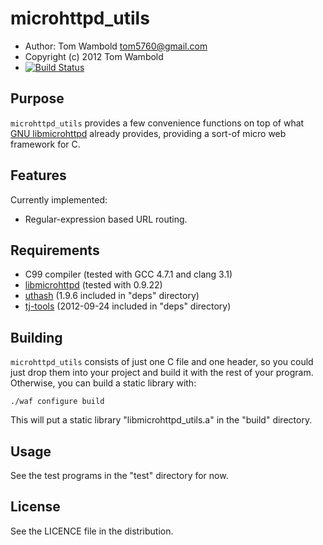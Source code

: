 microhttpd_utils
================

 * Author: Tom Wambold <tom5760@gmail.com>
 * Copyright (c) 2012 Tom Wambold
 * [![Build Status](https://secure.travis-ci.org/tom5760/microhttpd_utils.png?branch=master)](http://travis-ci.org/tom5760/microhttpd_utils)

Purpose
-------

`microhttpd_utils` provides a few convenience functions on top of what [GNU
libmicrohttpd][libmicrohttpd] already provides, providing a sort-of micro web
framework for C.

[libmicrohttpd]: http://www.gnu.org/software/libmicrohttpd/

Features
--------

Currently implemented:
 * Regular-expression based URL routing.

Requirements
------------

 * C99 compiler (tested with GCC 4.7.1 and clang 3.1)
 * [libmicrohttpd][libmicrohttpd] (tested with 0.9.22)
 * [uthash][uthash] (1.9.6 included in "deps" directory)
 * [tj-tools][tj-tools] (2012-09-24 included in "deps" directory)

[uthash]: http://uthash.sourceforge.net/
[tj-tools]: http://code.google.com/p/tj-tools/

Building
--------

`microhttpd_utils` consists of just one C file and one header, so you could
just drop them into your project and build it with the rest of your program.
Otherwise, you can build a static library with:

    ./waf configure build

This will put a static library "libmicrohttpd_utils.a" in the "build"
directory.

Usage
-----

See the test programs in the "test" directory for now.

License
-------

See the LICENCE file in the distribution.
